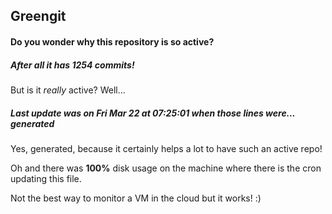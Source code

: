 ## Greengit

#### Do you wonder why this repository is so active?

##### After all it has 1254 commits!

But is it *really* active? Well...

##### Last update was on Fri Mar 22 at 07:25:01 when those lines were... generated

Yes, generated, because it certainly helps a lot to have such an active repo!

Oh and there was **100%** disk usage on the machine
where there is the cron updating this file.

Not the best way to monitor a VM in the cloud but it works! :)
